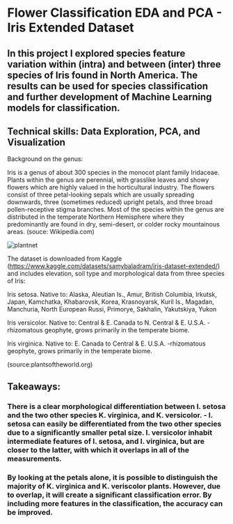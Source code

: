 # Flower Classification EDA and PCA - Iris Extended Dataset

## In this project I explored species feature variation within (intra) and between (inter) three species of Iris found in North America. The results can be used for species classification and further development of Machine Learning models for classification.

## Technical skills: Data Exploration, PCA, and Visualization

Background on the genus:

Iris is a genus of about 300 species in the monocot plant family Iridaceae. Plants within the genus are perennial, with grasslike leaves and showy flowers which are highly valued in the horticultural industry. The flowers consist of three petal-looking sepals which are usually spreading downwards, three (sometimes reduced) upright petals, and three broad pollen-receptive stigma branches. Most of the species within the genus are distributed in the temperate Northern Hemisphere where they predominantly are found in dry, semi-desert, or colder rocky mountainous areas. (souce: Wikipedia.com)

![plantnet](https://github.com/ToriiX/Iris__dataset_EDA/assets/156717220/b650ee93-6ccd-4b33-9431-3765a540a9c6)


The dataset is downloaded from Kaggle (https://www.kaggle.com/datasets/samybaladram/iris-dataset-extended/) and includes elevation, soil type and morphological data from three species of Iris:

Iris setosa. Native to: Alaska, Aleutian Is., Amur, British Columbia, Irkutsk, Japan, Kamchatka, Khabarovsk, Korea, Krasnoyarsk, Kuril Is., Magadan, Manchuria, North European Russi, Primorye, Sakhalin, Yakutskiya, Yukon

Iris versicolor. Native to: Central & E. Canada to N. Central & E. U.S.A. -rhizomatous geophyte, grows primarily in the temperate biome.

Iris virginica.
Native to: E. Canada to Central & E. U.S.A. -rhizomatous geophyte, grows primarily in the temperate biome.

(source:plantsoftheworld.org)

## Takeaways:

### There is a clear morphological differentiation between I. setosa and the two other species K. virginica, and K. versicolor. - I. setosa can easily be differentiated from the two other species due to a significantly smaller petal size. I. versicolor inhabit intermediate features of I. setosa, and I. virginica, but are closer to the latter, with which it overlaps in all of the measurements.

### By looking at the petals alone, it is possible to distinguish the majority of K. virginica and K. veriscolor plants. However, due to overlap, it will create a significant classification error. By including more features in the classification, the accuracy can be improved.
